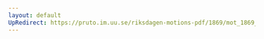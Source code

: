 ```yaml
---
layout: default
UpRedirect: https://pruto.im.uu.se/riksdagen-motions-pdf/1869/mot_1869__ak__92.pdf
---
```

